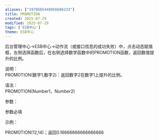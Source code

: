 ```yaml
---
aliases: ["1970685440056606233"]
title: PROMOTION
created: 2025-07-29
modified: 2025-07-29
tags: ['ESB中心']
theme: ESB中心
---
```


后台管理中心->ESB中心->动作流（或接口信息的成功失败）中，点击动态赋值框，左侧选择函数后，在右侧选择数学函数中的PROMOTION函数，返回数值提升的比例。

说明：  
PROMOTION(数字1,数字2)：返回数字2在数字1上提升的比例。

语法：  
PROMOTION(Number1，Number2)  

参数：

参数必填

示例：

PROMOTION(12,14)；返回0.16666666666666666